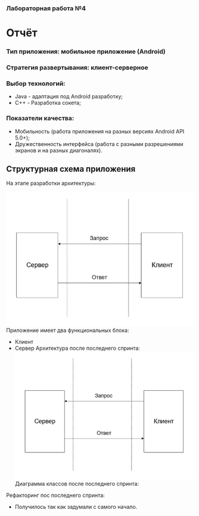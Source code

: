 ### Лабораторная работа №4
# Отчёт
### Тип приложения: мобильное приложение (Android)
### Стратегия развертывания: клиент-серверное
### Выбор технологий:
* Java - адаптация под Android разработку;
* C++ -  Разработка сокета;
### Показатели качества:
* Мобильность (работа приложения на разных версиях Android API 5.0+);
* Дружественность интерфейса (работа с разными разрешениями экранов и на разных диагоналях).
## Структурная схема приложения
На этапе разработки архитектуры:

![](https://github.com/Dosov/Remote-application-managment/blob/master/document/d0N5igvBM3A.jpg)
Приложение имеет два функциональных  блока:
* Клиент 
* Сервер
Архитектура после последнего спринта:
![](https://github.com/Dosov/Remote-application-managment/blob/master/document/d0N5igvBM3A.jpg)
Диаграмма классов после последнего спринта:

Рефакторинг пос последнего спринта:
* Получилось так как задумали с самого начало.
